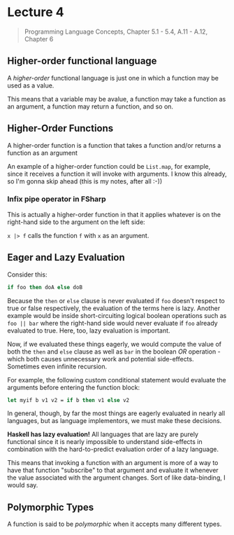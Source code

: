 # Lecture 4

> Programming Language Concepts, Chapter 5.1 - 5.4, A.11 - A.12, Chapter 6

## Higher-order functional language

A *higher-order* functional language is just one in which a function may be used as a value.

This means that a variable may be avalue, a function may take a function as an argument, a function may return a function, and so on.

## Higher-Order Functions

A higher-order function is a function that takes a function and/or returns a function as an argument

An example of a higher-order function could be `List.map`, for example, since it receives a function it will invoke with arguments. I know this already, so I'm gonna skip ahead (this is my notes, after all :-))

### Infix pipe operator in FSharp

This is actually a higher-order function in that it applies whatever is on the right-hand side to the argument on the left side:

`x |> f` calls the function `f` with `x` as an argument.

## Eager and Lazy Evaluation

Consider this:

```fsharp
if foo then doA else doB
```

Because the `then` or `else` clause is never evaluated if `foo` doesn't respect to true or false respectively, the evaluation of the terms here is lazy. Another example would be inside short-circuiting logical boolean operations such as `foo || bar` where the right-hand side would never evaluate if `foo` already evaluated to true. Here, too, lazy evaluation is important.

Now, if we evaluated these things eagerly, we would compute the value of both the `then` and `else` clause as well as `bar` in the boolean *OR* operation - which both causes unnecessary work and potential side-effects. Sometimes even infinite recursion.

For example, the following custom conditional statement would evaluate the arguments before entering the function block:

```fsharp
let myif b v1 v2 = if b then v1 else v2
```

In general, though, by far the most things are eagerly evaluated in nearly all languages, but as language implementors, we must make these decisions.

**Haskell has lazy evaluation!** All languages that are lazy are purely functional since it is nearly impossible to understand side-effects in combination with the hard-to-predict evaluation order of a lazy language.

This means that invoking a function with an argument is more of a way to have that function "subscribe" to that argument and evaluate it whenever the value associated with the argument changes. Sort of like data-binding, I would say.

## Polymorphic Types

A function is said to be *polymorphic* when it accepts many different types.